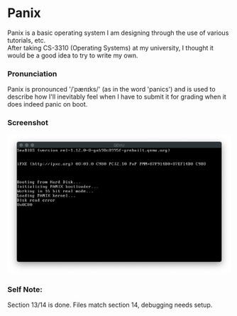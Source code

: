 # Panix
Panix is a basic operating system I am designing through the use of various tutorials, etc.</br>
After taking CS-3310 (Operating Systems) at my university, I thought it would be a good idea to try to write my own.

### Pronunciation
Panix is pronounced '/ˈpænɪks/' (as in the word 'panics') and is used to describe how I'll inevitably feel when I have to submit it for grading when it does indeed panic on boot.

### Screenshot
![](https://github.com/Kfeavel/Panix/blob/master/docs/current.png?raw=true)

### Self Note:
Section 13/14 is done. Files match section 14, debugging needs setup.
